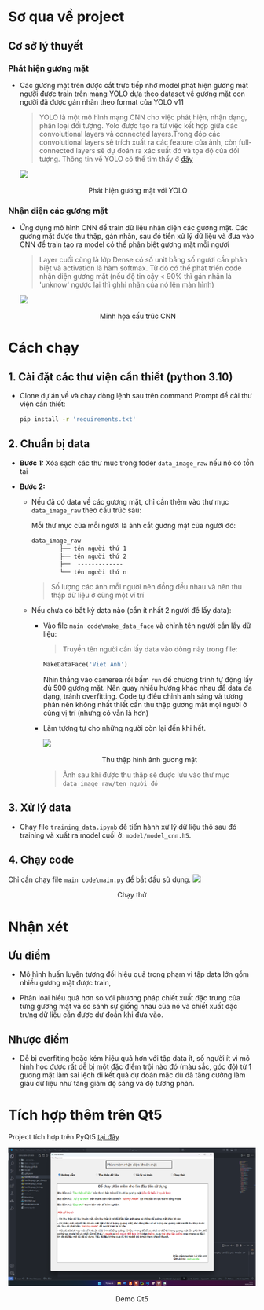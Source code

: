 # Sơ qua về project

## Cơ sở lý thuyết 
### Phát hiện gương mặt

- Các gương mặt trên được cắt trực tiếp nhờ model phát hiện gương mặt người được train trên mạng YOLO dựa theo dataset về gương mặt con người đã được gán nhãn theo format của YOLO v11

  > YOLO là một mô hình mạng CNN cho việc phát hiện, nhận dạng, phân loại đối tượng. Yolo được tạo ra từ việc kết hợp giữa các convolutional layers và connected layers.Trong đóp các convolutional layers sẽ trích xuất ra các feature của ảnh, còn full-connected layers sẽ dự đoán ra xác suất đó và tọa độ của đối tượng. Thông tin về YOLO có thể tìm thấy ở [đây](https://docs.ultralytics.com/#what-are-the-licensing-options-available-for-ultralytics-yolo)


   ![](https://oditeksolutions.com/wp-content/uploads/2025/01/Fashionable-Blog-Banner.webp)
  <p align = 'center'> Phát hiện gương mặt với YOLO </p>

### Nhận diện các gương mặt
- Ứng dụng mô hình CNN để train dữ liệu nhận diện các gương mặt. Các gương mặt được thu thập, gán nhãn, sau đó tiền xử lý dữ liệu và đưa vào CNN để train tạo ra model có thể phân biệt gương mặt mỗi người

  > Layer cuối cùng là lớp Dense có số unit bằng số người cần phân biệt và activation là hàm softmax. Từ đó có thể phát triển code nhận diện gương mặt (nếu độ tin cậy < 90% thì gán nhãn là 'unknow' ngược lại thì ghhi nhãn của nó lên màn hình)

  ![](https://cdn.analyticsvidhya.com/wp-content/uploads/2024/10/59954intro-to-CNN.webp)
    <p align = 'center'> Minh họa cấu trúc CNN </p>

# Cách chạy
## 1. Cài đặt các thư viện cần thiết (python 3.10)

- Clone dự án về và chạy dòng lệnh sau trên command Prompt để cài thư viện cần thiết:

  ``` bash
  pip install -r 'requirements.txt'
  ```

## 2. Chuẩn bị data
- **Bước 1:** Xóa sạch các thư mục trong foder `data_image_raw` nếu nó có tồn tại

- **Bước 2:**

  - Nếu đã có data về các gương mặt, chỉ cần thêm vào thư mục `data_image_raw` theo cấu trúc sau:

    Mỗi thư mục của mỗi người là ảnh cắt gương mặt của người đó:

    ```
    data_image_raw   
            ├── tên người thứ 1    
            ├── tên người thứ 2
            ├──  -------------    
            └── tên người thứ n
    ```

    > Số lượng các ảnh mỗi người nên đồng đều nhau và nên thu thập dữ liệu ở cùng một ví trí 


  - Nếu chưa có bất kỳ data nào (cần ít nhất 2 người để lấy data):

    - Vào file `main code\make_data_face` và chỉnh tên người cần lấy dữ liệu:
      
      > Truyền tên người cần lấy data vào dòng này trong file: 
        ```python
        MakeDataFace('Viet Anh')
        ```

      Nhìn thẳng vào camerea rồi bấm `run` để chương trình tự động lấy đủ 500 gương mặt. Nên quay nhiều hướng khác nhau để data đa dạng, tránh overfitting. Code tự điều chỉnh ánh sáng và tương phản nên không nhất thiết cần thu thập gương mặt mọi người ở cùng vị trí (nhưng có vẫn là hơn)

    - Làm tương tự cho những người còn lại đến khi hết.

      ![](https://raw.githubusercontent.com/vietanhlee/Face-Recognizer/refs/heads/main/display_github/thu%20thap.png)
      <p align = 'center'> Thu thập hình ảnh gương mặt </p>
    
      > Ảnh sau khi được thu thập sẽ được lưu vào thư mục `data_image_raw/ten_người_đó`


## 3. Xử lý data

- Chạy file `training_data.ipynb` để tiến hành xử lý dữ liệu thô sau đó training và xuất ra model cuối ở: `model/model_cnn.h5`.

## 4. Chạy code

Chỉ cần chạy file `main code\main.py` để bắt đầu sử dụng.
![](https://raw.githubusercontent.com/vietanhlee/Face-Recognizer/refs/heads/main/display_github/chay.png)
    <p align = 'center'> Chạy thử </p>

# Nhận xét

## Ưu điểm
- Mô hình huấn luyện tương đối hiệu quả trong phạm vi tập data lớn gồm nhiều gương mặt được train, 

- Phân loại hiểu quả hơn so với phương pháp chiết xuất đặc trưng của từng gương mặt và so sánh sự giống nhau của nó và chiết xuất đặc trưng dữ liệu cần được dự đoán khi đưa vào.

## Nhược điểm
- Dễ bị overfiting hoặc kém hiệu quả hơn với tập data ít, số người ít vì mô hình học được rất dễ bị một đặc điểm trội nào đó (màu sắc, góc độ) từ 1 gương mặt làm sai lệch đi kết quả dự đoán mặc dù đã tăng cường làm giàu dữ liệu như tăng giảm độ sáng và độ tương phản.

# Tích hợp thêm trên Qt5

Project tích hợp trên PyQt5 [tại đây](https://github.com/vietanhlee/face-recognition-Qt5)

![](https://github.com/vietanhlee/face-recognition-Qt5/blob/main/display_github/Screenshot%202025-02-10%20200413.png?raw=true)

<p align = 'center'> Demo Qt5 </p>

